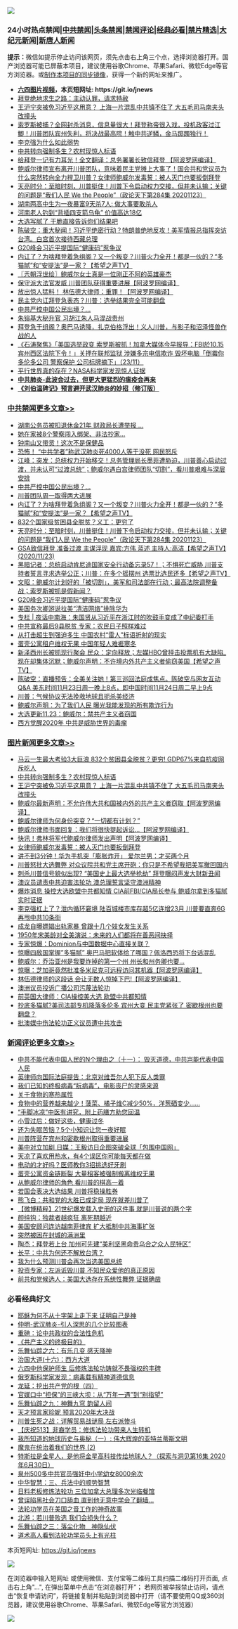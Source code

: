 ![](https://raw.githubusercontent.com/fqnews/bnews/master/64photo/fqnews-qr.jpg)

<div id="tt">
<h3>24小时热点禁闻|<a href="#%E4%B8%AD%E5%85%B1%E7%A6%81%E9%97%BB%E6%9B%B4%E5%A4%9A%E6%96%87%E7%AB%A0">中共禁闻</a>|<a href="#%E5%9B%BE%E7%89%87%E6%96%B0%E9%97%BB%E6%9B%B4%E5%A4%9A%E6%96%87%E7%AB%A0">头条禁闻</a>|<a href="#%E6%96%B0%E9%97%BB%E8%AF%84%E8%AE%BA%E6%9B%B4%E5%A4%9A%E6%96%87%E7%AB%A0">禁闻评论|<a href="#%E5%BF%85%E7%9C%8B%E7%BB%8F%E5%85%B8%E5%A5%BD%E6%96%87">经典必看|<a href="/video.md#%E7%A6%81%E7%89%87%E7%B2%BE%E9%80%89">禁片精选</a>|<a href="https://github.com/fqnews/djy/blob/master/gb/nf1351518.md#1">大纪元新闻</a>|<a href="https://github.com/fqnews/ntdtv/blob/master/gb/prog204.md#1">新唐人新闻</a></h3>
<div><b>提示：</b>微信如提示停止访问该网页，须先点击右上角三个点，选择浏览器打开。国产浏览器可能已屏蔽本项目，建议使用谷歌Chrome、苹果Safari、微软Edge等官方浏览器。或<a href="https://github.com/fqnews/bnews/blob/master/%E5%88%B6%E4%BD%9Cgit%E7%A6%81%E9%97%BB%E9%95%9C%E5%83%8F.md">制作本项目的同步镜像</a>，获得一个新的网址来推广。</div>
<ul>
<li><b><a href="http://d1.bdrive.tk/64.mp4" target="_blank">六四图片视频</a>，本页短网址: https://git.io/jnews</b></li>
<li><a href="/cbnews/20201123/1435748.md">拜登绝地求生之路：主动认罪，请求特赦</a></li>
<li><a href="/topimagenews/20201124/1435891.md">王沪宁突被免习近平这用意？ 上海一片混乱中共镇不住了 大五毛司马南夹头改撞头</a></li>
<li><a href="/bannedvideo/20201124/1436006.md">索罗斯被捕？全网封杀消息，信息量很大！拜登称帝很入戏，投机政客过江鲫！川普团队宾州失利，将决战最高院！触中共逆鳞，金马踯躅独行！</a></li>
<li><a href="/cbnews/20201123/1435797.md">李克强为什么如此弱势</a></li>
<li><a href="/topimagenews/20201124/1435894.md">中共转向强制多生？农村现惊人标语</a></li>
<li><a href="/cnnews/20201124/1436167.md">给拜登一记有力耳光！全文翻译：总务署署长致信拜登 【阿波罗网编译】</a></li>
<li><a href="/bannedvideo/20201124/1435931.md">鲍威尔律师宣布离开川普团队，意味着民主党摊上大事了！国会共和党议员为什么突然转向全力捍卫川普？女律师鲍威尔发毒誓：被人灭门也要扳倒拜登</a></li>
<li><a href="/cbnews/20201124/1436042.md">天亮时分：至暗时刻，川普挺住！川普下令启动权力交接，但并未认输；关键的问题是“我们人民 We the People”（政论天下第284集 20201123）</a></li>
<li><a href="/baitai/20201123/1435769.md">湖南两高中生为一夜暴富9天杀7人: 做大事要敢杀人</a></li>
<li><a href="/lifebaike/20201124/1435980.md">河南老人钓到“背插四支箭乌龟” 价值高达18亿</a></li>
<li><a href="/comments/20201124/1436031.md">大选写腻了 干脆直接告诉你们结果吧</a></li>
<li><a href="/cbnews/20201123/1435745.md">陈破空：重大秘闻！习近平绝密行动？特朗普绝地反攻！美军情报总指挥突访台湾。白宫首次接待西藏总理</a></li>
<li><a href="/cbnews/20201124/1435978.md">G20峰会习近平提国际“健康码”惹争议</a></li>
<li><a href="/cbnews/20201124/1436187.md">内讧了？为啥拜登着急组阁？又一个叛变？川普火力全开！都是一伙的？“多猫腻”和“安提法”是一家？【希望之声TV】</a></li>
<li><a href="/ssgc/20201124/1435986.md">〖兲朝浮世绘〗鲍威尔女士真是一位刚正不阿的英雄豪杰</a></li>
<li><a href="/cnnews/20201124/1436122.md">保守派大法官发威 川普团队获得重要进展【阿波罗网编译】</a></li>
<li><a href="/cnnews/20201124/1436207.md">放出惊人猛料！ 林伍德大律师：重罪！【阿波罗网编译】</a></li>
<li><a href="/comments/20201123/1435834.md">民主党内讧拜登急表态？川普：选举结果完全可能翻盘</a></li>
<li><a href="/cbnews/20201124/1436193.md">中共严控中国公民出境？…</a></li>
<li><a href="/cnnews/20201124/1435981.md">朱镕基大秘升官 习胡江朱人马混战贵州</a></li>
<li><a href="/bannedvideo/20201124/1436100.md">拜登急于组阁？奥巴马诱降，扎克伯格浮出！义人川普，与影子和沼泽怪兽作战的人</a></li>
<li><a href="/bannedvideo/20201124/1435940.md">《石涛聚焦》「美国选举政变 索罗斯被抓！加拿大媒体今早报导：FBI於10.15 宾州西区法院下令！」关押在联邦监狱 涉嫌多宗电信欺诈 毁坏电脑「倒霉你多伦多公司 警察保护 公司标牌摘下」（23/11）</a></li>
<li><a href="/comments/20201124/1435983.md">平行世界真的存在？NASA科学家发现惊人证据</a></li>
<li><b><a href="/comments/20200211/1275071.md" target="_blank">中共肺炎-此波会过去，但更大更猛烈的瘟疫会再来</a></b></li>
<li><b><a href="/comments/20200207/1272816.md" target="_blank">《刘伯温碑记》预言避开武汉肺炎的妙招（修订版）</a></b></li>
</ul>
</div>

<div class="catlist">
<h3><a href="/cbnews/" target="_blank">中共禁闻</a><span><a href="/cbnews/" target="_blank" rel="nofollow">更多文章>></a></span></h3>
<ul>
<li><a href="/cbnews/20201124/1436298.md" target="_blank">湖南公务员被扣退休金21年 财政局长遭举报 …</a></li>
<li><a href="/cbnews/20201124/1436288.md" target="_blank">她在家被8个警察闯入绑架、非法抄家…</a></li>
<li><a href="/cbnews/20201124/1436256.md" target="_blank">钟南山又带货！这次不是保健品</a></li>
<li><a href="/cbnews/20201124/1436210.md" target="_blank">恐怖！ “中共学者”称武汉肺炎死4000人等于没死 网民怒斥</a></li>
<li><a href="/cbnews/20201124/1436203.md" target="_blank">江峰：突发：总统权力开始移交！总务管理局长墨菲遭胁迫，川普善心启动过渡，并未认可“过渡总统”；鲍威尔遇白宫律师团队“切割”，看川普艰难与深层安排</a></li>
<li><a href="/cbnews/20201124/1436193.md" target="_blank">中共严控中国公民出境？…</a></li>
<li><a href="/cbnews/20201124/1436190.md" target="_blank">川普团队周一取得两大进展</a></li>
<li><a href="/cbnews/20201124/1436187.md" target="_blank">内讧了？为啥拜登着急组阁？又一个叛变？川普火力全开！都是一伙的？“多猫腻”和“安提法”是一家？【希望之声TV】</a></li>
<li><a href="/cbnews/20201124/1436181.md" target="_blank">832个国家级贫困县全脱贫？义工：更穷了</a></li>
<li><a href="/cbnews/20201124/1436042.md" target="_blank">天亮时分：至暗时刻，川普挺住！川普下令启动权力交接，但并未认输；关键的问题是“我们人民 We the People”（政论天下第284集 20201123）</a></li>
<li><a href="/cbnews/20201124/1436035.md" target="_blank">GSA致信拜登 准备过渡  主谋浮现 嘉宾:方伟 蓝述 主持人:高洁【希望之声TV】(2020/11/23)</a></li>
<li><a href="/cbnews/20201124/1436010.md" target="_blank">黑暗记者：总统启动肯尼迪国家安全行动备忘录57！；不惧死亡威胁 川普支持者誓言寻求选举公正；川普：在多个摇摆州 选票比选民还多【希望之声TV】</a></li>
<li><a href="/cbnews/20201124/1436002.md" target="_blank">文昭：鲍威尔计划好的「被切割」，美军和司法部在行动；最高法院调整备战；索罗斯被抓是假新闻？</a></li>
<li><a href="/cbnews/20201124/1435978.md" target="_blank">G20峰会习近平提国际“健康码”惹争议</a></li>
<li><a href="/cbnews/20201124/1435960.md" target="_blank">美国务次卿游说拉美“清洁网络”排除华为</a></li>
<li><a href="/cbnews/20201124/1435949.md" target="_blank">专栏 | 夜话中南海：朱国贤从习近平在浙江时的吹鼓手变成了中纪委打手</a></li>
<li><a href="/cbnews/20201124/1435946.md" target="_blank">中共宣称最后9县脱贫 专家：农民日子照样难过</a></li>
<li><a href="/cbnews/20201124/1435945.md" target="_blank">从打击超生到强迫多生 中国农村“雷人”标语折射的现实</a></li>
<li><a href="/cbnews/20201124/1435944.md" target="_blank">蛋壳公寓租户维权无果 中国年轻人难捱寒冬</a></li>
<li><a href="/cbnews/20201124/1435943.md" target="_blank">新泽西州长被抓现行聚会 民众：定向释放；左媒HBO曾抨击投票机有大缺陷_现在却集体沉默；鲍威尔声明：不许境内外共产主义者偷窃美国【希望之声TV】</a></li>
<li><a href="/cbnews/20201124/1435928.md" target="_blank">陈破空：直播预告：全美关注她！第三巡回法庭成焦点。陈破空与网友互动Q&amp;A 美东时间11月23日周一晚上8点，即中国时间11月24日周二早上9点</a></li>
<li><a href="/cbnews/20201124/1435927.md" target="_blank">川普：气候协议无法挽救地球且扼杀美经济</a></li>
<li><a href="/cbnews/20201124/1435862.md" target="_blank">鲍威尔声明：为了我们人民 曝光我能发现的所有欺诈行为</a></li>
<li><a href="/cbnews/20201123/1435853.md" target="_blank">大选更新11.23：鲍威尔：禁共产主义者窃国</a></li>
<li><a href="/cbnews/20201123/1435833.md" target="_blank">西方觉醒2020年 中共是威胁世界的毒瘤</a></li>

</ul>
</div>
<div class="catlist">
<h3><a href="/topimagenews/" target="_blank">图片新闻</a><span><a href="/topimagenews/" target="_blank" rel="nofollow">更多文章>></a></span></h3>
<ul>
<li><a href="/topimagenews/20201124/1436313.md" target="_blank">马云一生最大考验3大巨浪 832个贫困县全脱贫？更穷! GDP67%来自抗疫网斥吃人</a></li>
<li><a href="/topimagenews/20201124/1435894.md" target="_blank">中共转向强制多生？农村现惊人标语</a></li>
<li><a href="/topimagenews/20201124/1435891.md" target="_blank">王沪宁突被免习近平这用意？ 上海一片混乱中共镇不住了 大五毛司马南夹头改撞头</a></li>
<li><a href="/topimagenews/20201123/1435628.md" target="_blank">鲍威尔最新声明：不允许伟大共和国被内外的共产主义者窃取【阿波罗网编译】</a></li>
<li><a href="/topimagenews/20201123/1435570.md" target="_blank">鲍威尔律师为何身份突变？“一切都有计划？”</a></li>
<li><a href="/topimagenews/20201123/1435545.md" target="_blank">鲍威尔律师书面回复：我们将很快提起诉讼…【阿波罗网编译】</a></li>
<li><a href="/topimagenews/20201123/1435530.md" target="_blank">快讯！弗林将军代鲍威尔律师发出声明【阿波罗网编译】</a></li>
<li><a href="/comments/20201123/1435422.md" target="_blank">女律师鲍威尔发毒誓：被人灭门也要扳倒拜登</a></li>
<li><a href="/topimagenews/20201123/1435381.md" target="_blank">讲不到3分钟！华为手机突「膨胀炸开」 爱尔兰男：才买两个月</a></li>
<li><a href="/topimagenews/20201123/1435372.md" target="_blank">川普怒批大选舞弊 对众议院共和党主席开砲：你只是不希望我把美军撤回国内</a></li>
<li><a href="/topimagenews/20201123/1435362.md" target="_blank">刺杀川普信号貌似出现? &#8220;美国史上最大选举抢劫&#8221; 拜登曝闷声发大财新丑闻</a></li>
<li><a href="/comments/20201122/1435307.md" target="_blank">澳议员谴责中共迫害法轮功 澳总理誓言坚守澳洲精神</a></li>
<li><a href="/topimagenews/20201122/1435305.md" target="_blank">爆炸消息 操控大选欧盟中共都知情 CIA前FBI/CIA局长参与 鲍威尔拿到多猫腻实时证据</a></li>
<li><a href="/topimagenews/20201122/1435236.md" target="_blank">李克强杠上了？泄内循环窘境 陆百城楼市库存超5亿连增23月 川普要直奔6G再甩中共10条街</a></li>
<li><a href="/topimagenews/20201122/1435200.md" target="_blank">成龙自曝嫖娼出轨家暴 曾跟十几个妓女发生关系</a></li>
<li><a href="/topimagenews/20201122/1435110.md" target="_blank">1950年宋美龄对全美演说：未来的人们都将在善恶间抉择</a></li>
<li><a href="/topimagenews/20201122/1435087.md" target="_blank">专家惊爆：Dominion与中国数据中心直接关联？</a></li>
<li><a href="/topimagenews/20201122/1435086.md" target="_blank">惊曝四敌国掌握&#8221;多猫腻&#8221; 奥巴马把软体给了哪国？佩洛西恐将下台话混乱</a></li>
<li><a href="/topimagenews/20201122/1435081.md" target="_blank">鲍威尔：乔治亚州是我要炸掉的第一个州 州长和州务卿也要&#8230;</a></li>
<li><a href="/topimagenews/20201122/1435080.md" target="_blank">惊曝：芝加哥竟然批准多米尼克可远程访问其机器【阿波罗网编译】</a></li>
<li><a href="/topimagenews/20201122/1435068.md" target="_blank">林伍德律师的这段话 会让无数人惊掉下巴!【阿波罗网编译】</a></li>
<li><a href="/topimagenews/20201122/1435002.md" target="_blank">澳洲议员投诉广播公司污蔑法轮功</a></li>
<li><a href="/comments/20201122/1434994.md" target="_blank">前英国大律师：CIA操控美大选 欧盟中共都知情</a></li>
<li><a href="/topimagenews/20201122/1434900.md" target="_blank">抄底多猫腻?美司法部专机降落多伦多 宾州大变 民主党紧张了 密歇根州也要翻盘？</a></li>
<li><a href="/comments/20201121/1434789.md" target="_blank">批澳媒中伤法轮功正义议员遭中共攻击</a></li>

</ul>
</div>
<div class="catlist">
<h3><a href="/comments/" target="_blank">新闻评论</a><span><a href="/comments/" target="_blank" rel="nofollow">更多文章>></a></span></h3>
<ul>
<li><a href="/comments/20201124/1436247.md" target="_blank">中共不能代表中国人民的N个理由之（十一）： 毁灭道德，中共岂能代表中国人民</a></li>
<li><a href="/comments/20201124/1436264.md" target="_blank">英律师向国际法庭提告：北京对维吾尔人犯下反人类罪</a></li>
<li><a href="/comments/20201124/1436263.md" target="_blank">我们已知的终极病毒“朊病毒”，电影丧尸的灵感来源</a></li>
<li><a href="/comments/20201124/1436261.md" target="_blank">关于食物的寒热属性</a></li>
<li><a href="/comments/20201124/1436260.md" target="_blank">食物中的营养越来越少！菠菜、橘子维C减少50%，洋葱硒变少&#8230;&#8230;</a></li>
<li><a href="/comments/20201124/1436259.md" target="_blank">“手脚冰凉”中医有讲究，附上药膳方助您回温</a></li>
<li><a href="/comments/20201124/1436257.md" target="_blank">小雪过后：做好这些，健康过冬</a></li>
<li><a href="/comments/20201124/1436255.md" target="_blank">还为失眠苦恼？5个小知识让您一夜好眠</a></li>
<li><a href="/comments/20201124/1436209.md" target="_blank">川普阵营在宾州和密歇根州取得重要进展</a></li>
<li><a href="/comments/20201124/1436208.md" target="_blank">美中对立加剧 日媒：王毅访日企图突破全球「包围中国网」</a></li>
<li><a href="/comments/20201124/1436201.md" target="_blank">天凉了喜欢用热水，有4个误区你可能每天都在做</a></li>
<li><a href="/comments/20201124/1436200.md" target="_blank">电动的才好吗？医师教你3招挑选好牙刷</a></li>
<li><a href="/comments/20201124/1436189.md" target="_blank">蛋壳公寓资金链断裂 大量租客被强制搬离维权无果</a></li>
<li><a href="/comments/20201124/1436163.md" target="_blank">从鲍威尔律师的角色 看川普的棋高一着</a></li>
<li><a href="/comments/20201124/1436162.md" target="_blank">若国会表决大选结果 川普将稳操胜券</a></li>
<li><a href="/comments/20201124/1436161.md" target="_blank">熊飞白：共和党的大胜已成定局 现在就差川普了</a></li>
<li><a href="/comments/20201124/1436134.md" target="_blank">【微博精粹】21世纪爆发载入史册的这件事 就是川普说的两个字</a></li>
<li><a href="/comments/20201124/1436115.md" target="_blank">颜纯钩：独裁者越疯狂 离死期越近</a></li>
<li><a href="/comments/20201124/1436093.md" target="_blank">美国安顾问连访越南菲律宾 扩大抵制中共海事扩张</a></li>
<li><a href="/comments/20201124/1436084.md" target="_blank">突然被困在封城的满洲里</a></li>
<li><a href="/comments/20201124/1436083.md" target="_blank">陶杰：拜登若上台 加州可先建“美利坚黑命贵乌合之众人民特区”</a></li>
<li><a href="/comments/20201124/1436082.md" target="_blank">长平：中共为何还不解放台湾？</a></li>
<li><a href="/comments/20201124/1436068.md" target="_blank">我为什么预测川普会再次当选美国总统</a></li>
<li><a href="/comments/20201124/1436064.md" target="_blank">投资专家：左派诋毁川普 不知民众爱他的真正原因</a></li>
<li><a href="/comments/20201124/1436063.md" target="_blank">前共和党候选人：美国大选存在系统性舞弊 证据确凿</a></li>

</ul>
</div>

<div class="catlist">
<h3>必看经典好文</h3>
<ul>
<li><a href="/ccpdope/20190803/1168965.md" target="_blank">耶稣为何不从十字架上走下来 证明自己是神</a></li>
<li><a href="/comments/20200620/1347687.md" target="_blank">仲明-武汉肺炎-引人深思的几个比较图表</a></li>
<li><a href="/comments/20200705/783271.md" target="_blank">重磅：论中共政权的合法性危机</a></li>
<li><a href="/bookwiki/20171120/858084.md" target="_blank">《共产主义的终极目的》</a></li>
<li><a href="/tculture/20190101/792146.md" target="_blank">乐舞仙踪之六：有乐几变 感天降神</a></li>
<li><a href="/comments/20201110/1428663.md" target="_blank">治国大道(十六)：西方大道</a></li>
<li><a href="/comments/20200926/1403542.md" target="_blank">六四中他保护师生 后修炼法轮功铸就不畏强权的丰碑</a></li>
<li><a href="/cbnews/20200823/1384378.md" target="_blank">俄罗斯科学家发现：病毒载有精神道德信息</a></li>
<li><a href="/comments/20200930/1405812.md" target="_blank">龙延：挖出共产党的根（四）</a></li>
<li><a href="/cbnews/20200624/1349641.md" target="_blank">官媒口中“担保”的三峡大坝：从“万年一遇”到“别指望”</a></li>
<li><a href="/tculture/20170718/793528.md" target="_blank">乐舞仙踪之九：神舞九穹 韵留人间</a></li>
<li><a href="/topimagenews/20200513/1327828.md" target="_blank">天才预言家珍妮 预言2020年大决战</a></li>
<li><a href="/comments/20200908/1392745.md" target="_blank">川普生死之战：详解贸易战谜局 左右派惨斗</a></li>
<li><a href="/cbnews/20200518/1330564.md" target="_blank">【庆祝513】非裔学员：修炼法轮功带来人生转机</a></li>
<li><a href="/tculture/xiulian/20170611/772817.md" target="_blank">我所知道的地球历史与奥秘（一）: 伟大辉煌的亚特兰蒂斯文明</a></li>
<li><a href="/topimagenews/20180520/944940.md" target="_blank">魔鬼在统治着我们的世界 (2)</a></li>
<li><a href="/comments/20200712/1359460.md" target="_blank">特斯拉是金星人，是他将金星高科技传给地球人？（探索与洞见第16集 2020年6月30日）</a></li>
<li><a href="/comments/20200704/783272.md" target="_blank">泉州500多中共官员强奸中小学幼女8000余次</a></li>
<li><a href="/comments/20200605/783248.md" target="_blank">中华智慧：三、兵法中的顺势智慧</a></li>
<li><a href="/comments/20200531/1337359.md" target="_blank">日料老板修炼法轮功 三位加拿大总理多次光临餐馆</a></li>
<li><a href="/topimagenews/20200928/1404412.md" target="_blank">曾误陷黑社会刀口舔血 直到他无意中学会了翻墙&#8230;</a></li>
<li><a href="/comments/20200511/1326751.md" target="_blank">法轮功学员在美国之音工作的神奇故事</a></li>
<li><a href="/comments/20201112/1430018.md" target="_blank">北游：若川普败选 我们会损失什么？</a></li>
<li><a href="/tculture/20190101/1056889.md" target="_blank">乐舞仙踪之三：落尘化物　神隐仙伏</a></li>
<li><a href="/comments/20200227/1284657.md" target="_blank">道术高人看到法轮功学员头上有光柱</a></li>

</ul>
</div>

本页短网址: https://git.io/jnews

![](https://raw.githubusercontent.com/fqnews/bnews/master/64photo/fqnews-qr.jpg)

在浏览器中输入短网址 或使用微信、支付宝等二维码工具扫描二维码打开页面, 点击右上角"...", 在弹出菜单中点击“在浏览器打开”； 若网页被举报禁止访问，请点击“恢复申请访问”，将链接复制并粘贴到浏览器中打开（请不要使用QQ或360浏览器，建议使用谷歌Chrome、苹果Safari、微软Edge等官方浏览器）

![](https://raw.githubusercontent.com/fqnews/bnews/master/64photo/wx.jpg)